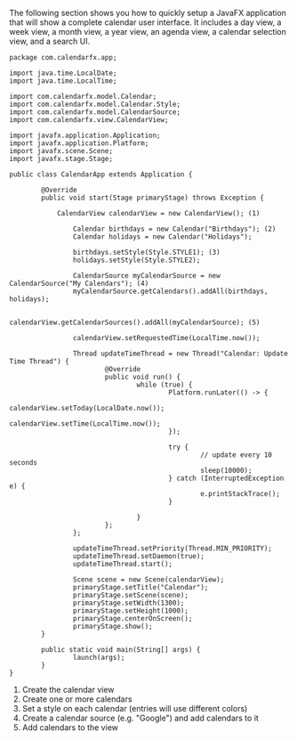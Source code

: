 The following section shows you how to quickly setup a JavaFX application that will show a complete calendar user interface. It includes a day view, a week view, a month view, a year view, an agenda view, a calendar selection view, and a search UI.

```
package com.calendarfx.app;

import java.time.LocalDate;
import java.time.LocalTime;

import com.calendarfx.model.Calendar;
import com.calendarfx.model.Calendar.Style;
import com.calendarfx.model.CalendarSource;
import com.calendarfx.view.CalendarView;

import javafx.application.Application;
import javafx.application.Platform;
import javafx.scene.Scene;
import javafx.stage.Stage;

public class CalendarApp extends Application {

        @Override
        public void start(Stage primaryStage) throws Exception {

            CalendarView calendarView = new CalendarView(); (1)

                Calendar birthdays = new Calendar("Birthdays"); (2)
                Calendar holidays = new Calendar("Holidays");

                birthdays.setStyle(Style.STYLE1); (3)
                holidays.setStyle(Style.STYLE2);

                CalendarSource myCalendarSource = new CalendarSource("My Calendars"); (4)
                myCalendarSource.getCalendars().addAll(birthdays, holidays);

                calendarView.getCalendarSources().addAll(myCalendarSource); (5)

                calendarView.setRequestedTime(LocalTime.now());

                Thread updateTimeThread = new Thread("Calendar: Update Time Thread") {
                        @Override
                        public void run() {
                                while (true) {
                                        Platform.runLater(() -> {
                                                calendarView.setToday(LocalDate.now());
                                                calendarView.setTime(LocalTime.now());
                                        });

                                        try {
                                                // update every 10 seconds
                                                sleep(10000);
                                        } catch (InterruptedException e) {
                                                e.printStackTrace();
                                        }

                                }
                        };
                };

                updateTimeThread.setPriority(Thread.MIN_PRIORITY);
                updateTimeThread.setDaemon(true);
                updateTimeThread.start();

                Scene scene = new Scene(calendarView);
                primaryStage.setTitle("Calendar");
                primaryStage.setScene(scene);
                primaryStage.setWidth(1300);
                primaryStage.setHeight(1000);
                primaryStage.centerOnScreen();
                primaryStage.show();
        }

        public static void main(String[] args) {
                launch(args);
        }
}
```

1. Create the calendar view
2. Create one or more calendars
3. Set a style on each calendar (entries will use different colors)
4. Create a calendar source (e.g. "Google") and add calendars to it
5. Add calendars to the view
